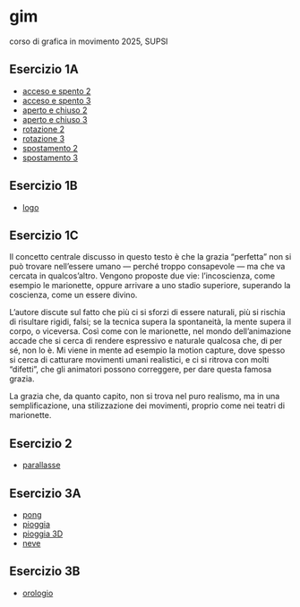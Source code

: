 # gim
corso di grafica in movimento 2025, SUPSI   

## Esercizio 1A
- [acceso e spento 2](https://laraprevitali.github.io/gim/Esercizio_1A/acceso_spento_2.html)
- [acceso e spento 3](https://laraprevitali.github.io/gim/Esercizio_1A/acceso_spento_3.html)
- [aperto e chiuso 2](https://laraprevitali.github.io/gim/Esercizio_1A/aperto_chiuso_2.html)
- [aperto e chiuso 3](https://laraprevitali.github.io/gim/Esercizio_1A/aperto_chiuso_3.html)
- [rotazione 2](https://laraprevitali.github.io/gim/Esercizio_1A/rotazione_2.html)
- [rotazione 3](https://laraprevitali.github.io/gim/Esercizio_1A/rotazione_3.html)
- [spostamento 2](https://laraprevitali.github.io/gim/Esercizio_1A/spostamento_2.html)
- [spostamento 3](https://laraprevitali.github.io/gim/Esercizio_1A/spostamento_3.html)
## Esercizio 1B
- [logo](https://laraprevitali.github.io/gim/Esercizio_1B/index.html)
## Esercizio 1C
Il concetto centrale discusso in questo testo è che la grazia “perfetta” non si può trovare nell’essere umano — perché troppo consapevole — ma che va cercata in qualcos’altro. Vengono proposte due vie: l’incoscienza, come esempio le marionette, oppure arrivare a uno stadio superiore, superando la coscienza, come un essere divino.   

L’autore discute sul fatto che più ci si sforzi di essere naturali, più si rischia di risultare rigidi, falsi; se la tecnica supera la spontaneità, la mente supera il corpo, o viceversa. 
Così come con le marionette, nel mondo dell’animazione accade che si cerca di rendere espressivo e naturale qualcosa che, di per sé, non lo è. Mi viene in mente ad esempio la motion capture, dove spesso si cerca di catturare movimenti umani realistici, e ci si ritrova con molti “difetti”, che gli animatori possono correggere, per dare questa famosa grazia.    

La grazia che, da quanto capito, non si trova nel puro realismo, ma in una semplificazione, una stilizzazione dei movimenti, proprio come nei teatri di marionette.
## Esercizio 2
- [parallasse](https://laraprevitali.github.io/gim/Esercizio_2/index.html)
## Esercizio 3A
- [pong](https://laraprevitali.github.io/gim/Esercizio_3A/03_es_pong/index.html)
- [pioggia](https://laraprevitali.github.io/gim/Esercizio_3A/04_es_pioggia/index.html)
- [pioggia 3D](https://laraprevitali.github.io/gim/Esercizio_3A/05_es_pioggia3D/index.html)
- [neve](https://laraprevitali.github.io/gim/Esercizio_3A/06_es_neve/index.html)
## Esercizio 3B
- [orologio](https://laraprevitali.github.io/gim/Esercizio_3B/es_orologio/index.html)